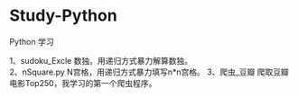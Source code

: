 # Study-Python
Python 学习  
  
1、sudoku_Excle   数独。用递归方式暴力解算数独。  
2、nSquare.py     N宫格，用递归方式暴力填写n\*n宫格。
3、爬虫_豆瓣       爬取豆瓣电影Top250，我学习的第一个爬虫程序。
